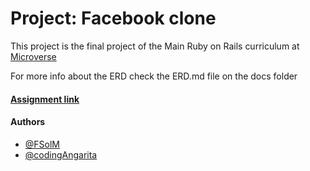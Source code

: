 # Project: Facebook clone

This project is the final project of the Main Ruby on Rails curriculum at [Microverse](https://www.microverse.org/)

For more info about the ERD check the ERD.md file on the docs folder

#### [Assignment link](https://www.theodinproject.com/courses/ruby-on-rails/lessons/final-project)  

#### Authors

* [@FSolM](https://github.com/https://github.com/FSolM)
* [@codingAngarita](https://github.com/codingAngarita)